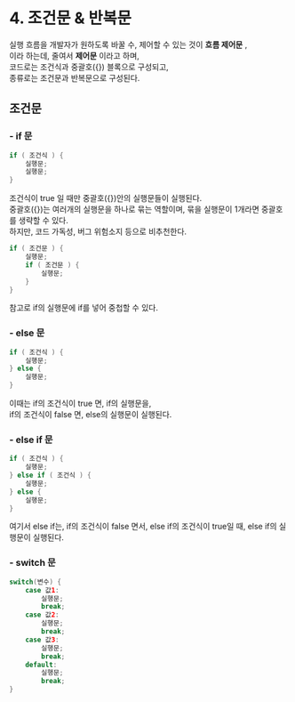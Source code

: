 # 4. 조건문 & 반복문

실행 흐름을 개발자가 원하도록 바꿀 수, 제어할 수 있는 것이 **흐름 제어문** ,  
이라 하는데, 줄여서 **제어문** 이라고 하며,  
코드로는 조건식과 중괄호({}) 블록으로 구성되고,  
종류로는 조건문과 반복문으로 구성된다.

## 조건문

### - if 문

```java
if ( 조건식 ) {
    실행문;
    실행문;
}
```
조건식이 true 일 때만 중괄호({})안의 실행문들이 실행된다.  
중괄호({})는 여러개의 실행문을 하나로 묶는 역할이며, 묶을 실행문이 1개라면 중괄호를 생략할 수 있다.  
하지만, 코드 가독성, 버그 위험소지 등으로 비추천한다.

```java
if ( 조건문 ) {
    실행문;
    if ( 조건문 ) {
        실행문;
    }
}
```
참고로 if의 실행문에 if를 넣어 중첩할 수 있다.

### - else 문

```java
if ( 조건식 ) {
    실행문;
} else {
    실행문;
}
```
이때는 if의 조건식이 true 면, if의 실행문을,  
if의 조건식이 false 면, else의 실행문이 실행된다.

### - else if 문

```java
if ( 조건식 ) {
    실행문;
} else if ( 조건식 ) {
    실행문;
} else {
    실행문;
}
```
여기서 else if는, if의 조건식이 false 면서, else if의 조건식이 true일 때,
else if의 실행문이 실행된다.

### - switch 문

```java
switch(변수) {
    case 값1:
        실행문;
        break;
    case 값2:
        실행문;
        break;
    case 값3:
        실행문;
        break;
    default:
        실행문;
        break;
}
```

